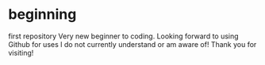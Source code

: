 # beginning
first repository
Very new beginner to coding. 
Looking forward to using Github for uses I do not currently understand or am aware of! 
Thank you for visiting! 
